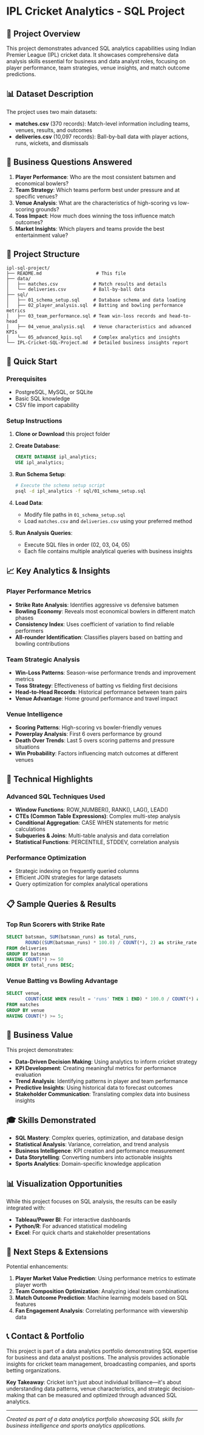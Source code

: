 # IPL Cricket Analytics - SQL Project

## 🏏 Project Overview

This project demonstrates advanced SQL analytics capabilities using Indian Premier League (IPL) cricket data. It showcases comprehensive data analysis skills essential for business and data analyst roles, focusing on player performance, team strategies, venue insights, and match outcome predictions.

## 📊 Dataset Description

The project uses two main datasets:
- **matches.csv** (370 records): Match-level information including teams, venues, results, and outcomes
- **deliveries.csv** (10,097 records): Ball-by-ball data with player actions, runs, wickets, and dismissals

## 🎯 Business Questions Answered

1. **Player Performance**: Who are the most consistent batsmen and economical bowlers?
2. **Team Strategy**: Which teams perform best under pressure and at specific venues?
3. **Venue Analysis**: What are the characteristics of high-scoring vs low-scoring grounds?
4. **Toss Impact**: How much does winning the toss influence match outcomes?
5. **Market Insights**: Which players and teams provide the best entertainment value?

## 📁 Project Structure

```
ipl-sql-project/
├── README.md                    # This file
├── data/
│   ├── matches.csv             # Match results and details
│   └── deliveries.csv          # Ball-by-ball data
├── sql/
│   ├── 01_schema_setup.sql     # Database schema and data loading
│   ├── 02_player_analysis.sql  # Batting and bowling performance metrics
│   ├── 03_team_performance.sql # Team win-loss records and head-to-head
│   ├── 04_venue_analysis.sql   # Venue characteristics and advanced KPIs
│   └── 05_advanced_kpis.sql    # Complex analytics and insights
└── IPL-Cricket-SQL-Project.md  # Detailed business insights report
```

## 🚀 Quick Start

### Prerequisites
- PostgreSQL, MySQL, or SQLite
- Basic SQL knowledge
- CSV file import capability

### Setup Instructions

1. **Clone or Download** this project folder
2. **Create Database**:
   ```sql
   CREATE DATABASE ipl_analytics;
   USE ipl_analytics;
   ```

3. **Run Schema Setup**:
   ```bash
   # Execute the schema setup script
   psql -d ipl_analytics -f sql/01_schema_setup.sql
   ```

4. **Load Data**:
   - Modify file paths in `01_schema_setup.sql`
   - Load `matches.csv` and `deliveries.csv` using your preferred method

5. **Run Analysis Queries**:
   - Execute SQL files in order (02, 03, 04, 05)
   - Each file contains multiple analytical queries with business insights

## 📈 Key Analytics & Insights

### Player Performance Metrics
- **Strike Rate Analysis**: Identifies aggressive vs defensive batsmen
- **Bowling Economy**: Reveals most economical bowlers in different match phases
- **Consistency Index**: Uses coefficient of variation to find reliable performers
- **All-rounder Identification**: Classifies players based on batting and bowling contributions

### Team Strategic Analysis
- **Win-Loss Patterns**: Season-wise performance trends and improvement metrics
- **Toss Strategy**: Effectiveness of batting vs fielding first decisions
- **Head-to-Head Records**: Historical performance between team pairs
- **Venue Advantage**: Home ground performance and travel impact

### Venue Intelligence
- **Scoring Patterns**: High-scoring vs bowler-friendly venues
- **Powerplay Analysis**: First 6 overs performance by ground
- **Death Over Trends**: Last 5 overs scoring patterns and pressure situations
- **Win Probability**: Factors influencing match outcomes at different venues

## 🔧 Technical Highlights

### Advanced SQL Techniques Used
- **Window Functions**: ROW_NUMBER(), RANK(), LAG(), LEAD()
- **CTEs (Common Table Expressions)**: Complex multi-step analysis
- **Conditional Aggregation**: CASE WHEN statements for metric calculations
- **Subqueries & Joins**: Multi-table analysis and data correlation
- **Statistical Functions**: PERCENTILE, STDDEV, correlation analysis

### Performance Optimization
- Strategic indexing on frequently queried columns
- Efficient JOIN strategies for large datasets
- Query optimization for complex analytical operations

## 📋 Sample Queries & Results

### Top Run Scorers with Strike Rate
```sql
SELECT batsman, SUM(batsman_runs) as total_runs,
       ROUND((SUM(batsman_runs) * 100.0) / COUNT(*), 2) as strike_rate
FROM deliveries 
GROUP BY batsman
HAVING COUNT(*) >= 50
ORDER BY total_runs DESC;
```

### Venue Batting vs Bowling Advantage
```sql
SELECT venue, 
       COUNT(CASE WHEN result = 'runs' THEN 1 END) * 100.0 / COUNT(*) as bat_first_win_pct
FROM matches
GROUP BY venue
HAVING COUNT(*) >= 5;
```

## 💼 Business Value

This project demonstrates:
- **Data-Driven Decision Making**: Using analytics to inform cricket strategy
- **KPI Development**: Creating meaningful metrics for performance evaluation
- **Trend Analysis**: Identifying patterns in player and team performance
- **Predictive Insights**: Using historical data to forecast outcomes
- **Stakeholder Communication**: Translating complex data into business insights

## 🎓 Skills Demonstrated

- **SQL Mastery**: Complex queries, optimization, and database design
- **Statistical Analysis**: Variance, correlation, and trend analysis
- **Business Intelligence**: KPI creation and performance measurement
- **Data Storytelling**: Converting numbers into actionable insights
- **Sports Analytics**: Domain-specific knowledge application

## 📊 Visualization Opportunities

While this project focuses on SQL analysis, the results can be easily integrated with:
- **Tableau/Power BI**: For interactive dashboards
- **Python/R**: For advanced statistical modeling
- **Excel**: For quick charts and stakeholder presentations

## 🔄 Next Steps & Extensions

Potential enhancements:
1. **Player Market Value Prediction**: Using performance metrics to estimate player worth
2. **Team Composition Optimization**: Analyzing ideal team combinations
3. **Match Outcome Prediction**: Machine learning models based on SQL features
4. **Fan Engagement Analysis**: Correlating performance with viewership data

## 📞 Contact & Portfolio

This project is part of a data analytics portfolio demonstrating SQL expertise for business and data analyst positions. The analysis provides actionable insights for cricket team management, broadcasting companies, and sports betting organizations.

**Key Takeaway**: Cricket isn't just about individual brilliance—it's about understanding data patterns, venue characteristics, and strategic decision-making that can be measured and optimized through advanced SQL analytics.

---

*Created as part of a data analytics portfolio showcasing SQL skills for business intelligence and sports analytics applications.*